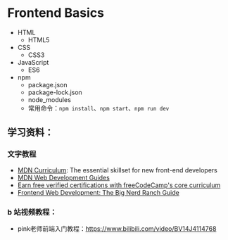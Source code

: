 # Frontend Basics

- HTML
  - HTML5
- CSS
  - CSS3
- JavaScript
  - ES6
- npm
  - package.json
  - package-lock.json
  - node_modules
  - 常用命令：`npm install`、`npm start`、`npm run dev`

## 学习资料：
### 文字教程
- [MDN Curriculum](https://developer.mozilla.org/en-US/curriculum/): The essential skillset for new front-end developers
- [MDN Web Development Guides](https://developer.mozilla.org/en-US/docs/Learn)
- [Earn free verified certifications with freeCodeCamp's core curriculum](https://www.freecodecamp.org/learn)
- [Frontend Web Development: The Big Nerd Ranch Guide](https://github.com/ShannonChenCHN/AFrontEndWebDevTour/blob/master/front-end-dev-book/Front-End.Web.Development.The.Big.Nerd.Ranch.Guide.2016.8.pdf)

### b 站视频教程：
- pink老师前端入门教程：https://www.bilibili.com/video/BV14J4114768
